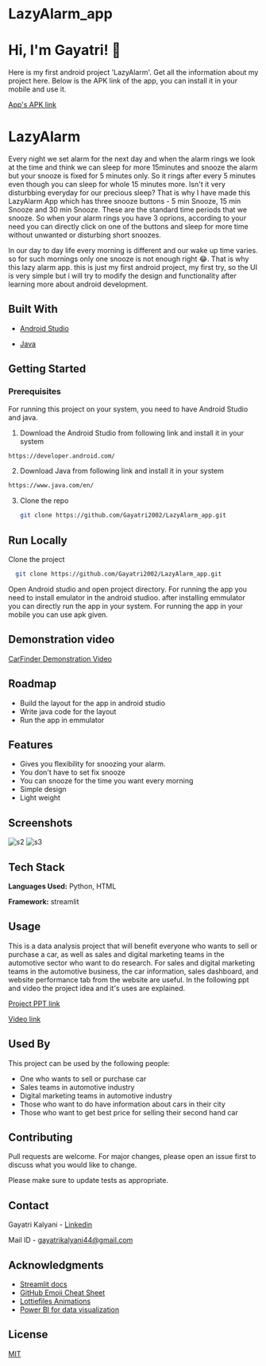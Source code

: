# LazyAlarm_app
# Hi, I'm Gayatri! 👋
Here is my first android project 'LazyAlarm'. Get all the information about my project here. Below is the APK link of the app, you can install it in your mobile and use it.

[App's APK link](https://carfinderdataproject.herokuapp.com/)
# LazyAlarm

Every night we set alarm for the next day and when the alarm rings we look at the time and think we can sleep for more 15minutes and snooze the alarm but your snooze is fixed for 5 minutes only. So it rings after every 5 minutes even though you can sleep for whole 15 minutes more. Isn't it very disturbbing everyday for our precious sleep? That is why I have made this LazyAlarm App which has three snooze buttons - 5 min Snooze, 15 min Snooze and 30 min Snooze. These are the standard time periods that we snooze. So when your alarm rings you have 3 oprions, according to your need you can directly click on one of the buttons and sleep for more time without unwanted or disturbing short snoozes.

In our day to day life every morning is different and our wake up time varies. so for such mornings only one snooze is not enough right 😂. That is why this lazy alarm app. this is just my first android project, my first try, so the UI is very simple but i will try to modify the design and functionality after learning more about android development.


## Built With

* [Android Studio](https://developer.android.com/)

* [Java](https://www.java.com/en/)


## Getting Started


### Prerequisites

For running this project on your system, you need to have Android Studio and java.
1. Download the Android Studio from following link and install it in your system
  ```sh
  https://developer.android.com/
   ```
2. Download Java from following link and install it in your system
  ```sh
  https://www.java.com/en/
   ```

3. Clone the repo
   ```sh
   git clone https://github.com/Gayatri2002/LazyAlarm_app.git
   ```  

## Run Locally

Clone the project

```bash
  git clone https://github.com/Gayatri2002/LazyAlarm_app.git
```

Open Android studio and open project directory. For running the app you need to install emulator in the android studioo. after installing emmulator you can directly run the app in your system. For running the app in your mobile you can use apk given.

## Demonstration video

[CarFinder Demonstration Video](https://1drv.ms/v/s!Am250_ZUlrWBgRXvsJ3IDoKDtJME?e=ZJgwzS)


## Roadmap
- Build the layout for the app in android studio
- Write java code for the layout
- Run the app in emmulator


## Features

- Gives you flexibility for snoozing your alarm.
- You don't have to set fix snooze
- You can snooze for the time you want every morning
- Simple design
- Light weight


## Screenshots

![s2](https://github.com/Gayatri2002/LazyAlarm_app/assets/84678828/5a309441-8354-4f34-bda1-ff9630c71d5d)
![s3](https://github.com/Gayatri2002/LazyAlarm_app/assets/84678828/d80a90e3-5b1d-4649-a90b-2bdfa9f3dc93)


## Tech Stack

**Languages Used:** Python, HTML

**Framework:** streamlit

## Usage
This is a data analysis project that will benefit everyone who wants to sell or purchase a car, as well as sales and digital marketing teams in the automotive sector who want to do research. For sales and digital marketing teams in the automotive business, the car information, sales dashboard, and website performance tab from the website are useful.
In the following ppt and video the project idea and it's uses are explained.

[Project PPT link](https://www.canva.com/design/DAFB_cbevI4/PuffPOhnvq9TzimRI4geOA/view?utm_content=DAFB_cbevI4&utm_campaign=designshare&utm_medium=link2&utm_source=sharebutton)

[Video link](https://1drv.ms/v/s!Am250_ZUlrWBgRXvsJ3IDoKDtJME?e=ZJgwzS)


## Used By

This project can be used by the following people:

- One who wants to sell or purchase car
- Sales teams in automotive industry
- Digital marketing teams in automotive industry
- Those who want to do have information about cars in their city
- Those who want to get best price for selling their second hand car 


## Contributing
Pull requests are welcome. For major changes, please open an issue first to discuss what you would like to change.

Please make sure to update tests as appropriate.

## Contact

Gayatri Kalyani - [Linkedin](https://www.linkedin.com/in/gayatri-kalyani-397911217/) 

Mail ID - gayatrikalyani44@gmail.com




## Acknowledgments

* [Streamlit docs](https://docs.streamlit.io/)
* [GitHub Emoji Cheat Sheet](https://www.webpagefx.com/tools/emoji-cheat-sheet)
* [Lottiefiles Animations](https://lottiefiles.com/featured)
* [Power BI for data visualization](https://powerbi.microsoft.com/en-au/)

## License
[MIT](https://choosealicense.com/licenses/mit/)


